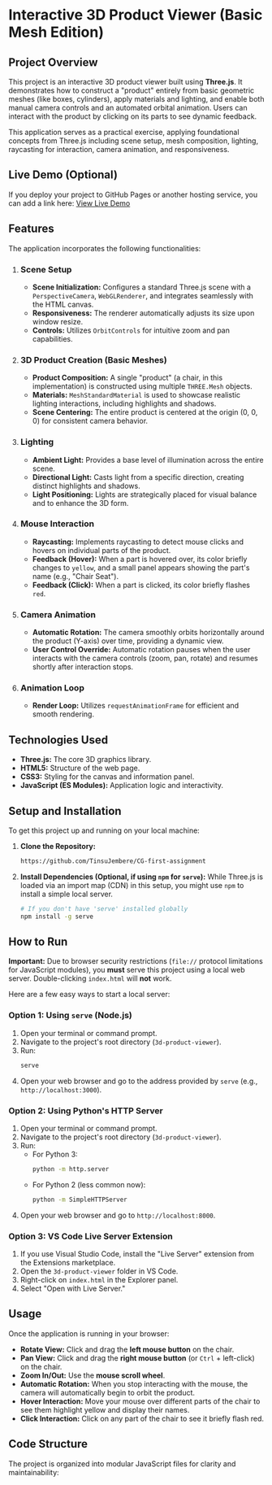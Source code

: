 # Interactive 3D Product Viewer (Basic Mesh Edition)

## Project Overview

This project is an interactive 3D product viewer built using **Three.js**. It demonstrates how to construct a "product" entirely from basic geometric meshes (like boxes, cylinders), apply materials and lighting, and enable both manual camera controls and an automated orbital animation. Users can interact with the product by clicking on its parts to see dynamic feedback.

This application serves as a practical exercise, applying foundational concepts from Three.js including scene setup, mesh composition, lighting, raycasting for interaction, camera animation, and responsiveness.

## Live Demo (Optional)

If you deploy your project to GitHub Pages or another hosting service, you can add a link here:
[View Live Demo](YOUR_LIVE_DEMO_URL_HERE)

## Features

The application incorporates the following functionalities:

1.  ### Scene Setup
    * **Scene Initialization:** Configures a standard Three.js scene with a `PerspectiveCamera`, `WebGLRenderer`, and integrates seamlessly with the HTML canvas.
    * **Responsiveness:** The renderer automatically adjusts its size upon window resize.
    * **Controls:** Utilizes `OrbitControls` for intuitive zoom and pan capabilities.

2.  ### 3D Product Creation (Basic Meshes)
    * **Product Composition:** A single "product" (a chair, in this implementation) is constructed using multiple `THREE.Mesh` objects.
    * **Materials:** `MeshStandardMaterial` is used to showcase realistic lighting interactions, including highlights and shadows.
    * **Scene Centering:** The entire product is centered at the origin (0, 0, 0) for consistent camera behavior.

3.  ### Lighting
    * **Ambient Light:** Provides a base level of illumination across the entire scene.
    * **Directional Light:** Casts light from a specific direction, creating distinct highlights and shadows.
    * **Light Positioning:** Lights are strategically placed for visual balance and to enhance the 3D form.

4.  ### Mouse Interaction
    * **Raycasting:** Implements raycasting to detect mouse clicks and hovers on individual parts of the product.
    * **Feedback (Hover):** When a part is hovered over, its color briefly changes to `yellow`, and a small panel appears showing the part's name (e.g., "Chair Seat").
    * **Feedback (Click):** When a part is clicked, its color briefly flashes `red`.

5.  ### Camera Animation
    * **Automatic Rotation:** The camera smoothly orbits horizontally around the product (Y-axis) over time, providing a dynamic view.
    * **User Control Override:** Automatic rotation pauses when the user interacts with the camera controls (zoom, pan, rotate) and resumes shortly after interaction stops.

6.  ### Animation Loop
    * **Render Loop:** Utilizes `requestAnimationFrame` for efficient and smooth rendering.

## Technologies Used

* **Three.js:** The core 3D graphics library.
* **HTML5:** Structure of the web page.
* **CSS3:** Styling for the canvas and information panel.
* **JavaScript (ES Modules):** Application logic and interactivity.

## Setup and Installation

To get this project up and running on your local machine:

1.  **Clone the Repository:**
    ```bash
    https://github.com/TinsuJembere/CG-first-assignment
    ```

2.  **Install Dependencies (Optional, if using `npm` for `serve`):**
    While Three.js is loaded via an import map (CDN) in this setup, you might use `npm` to install a simple local server.
    ```bash
    # If you don't have 'serve' installed globally
    npm install -g serve
    ```

## How to Run

**Important:** Due to browser security restrictions (`file://` protocol limitations for JavaScript modules), you **must** serve this project using a local web server. Double-clicking `index.html` will **not** work.

Here are a few easy ways to start a local server:

### Option 1: Using `serve` (Node.js)

1.  Open your terminal or command prompt.
2.  Navigate to the project's root directory (`3d-product-viewer`).
3.  Run:
    ```bash
    serve
    ```
4.  Open your web browser and go to the address provided by `serve` (e.g., `http://localhost:3000`).

### Option 2: Using Python's HTTP Server

1.  Open your terminal or command prompt.
2.  Navigate to the project's root directory (`3d-product-viewer`).
3.  Run:
    * For Python 3:
        ```bash
        python -m http.server
        ```
    * For Python 2 (less common now):
        ```bash
        python -m SimpleHTTPServer
        ```
4.  Open your web browser and go to `http://localhost:8000`.

### Option 3: VS Code Live Server Extension

1.  If you use Visual Studio Code, install the "Live Server" extension from the Extensions marketplace.
2.  Open the `3d-product-viewer` folder in VS Code.
3.  Right-click on `index.html` in the Explorer panel.
4.  Select "Open with Live Server."

## Usage

Once the application is running in your browser:

* **Rotate View:** Click and drag the **left mouse button** on the chair.
* **Pan View:** Click and drag the **right mouse button** (or `Ctrl` + left-click) on the chair.
* **Zoom In/Out:** Use the **mouse scroll wheel**.
* **Automatic Rotation:** When you stop interacting with the mouse, the camera will automatically begin to orbit the product.
* **Hover Interaction:** Move your mouse over different parts of the chair to see them highlight yellow and display their names.
* **Click Interaction:** Click on any part of the chair to see it briefly flash red.

## Code Structure

The project is organized into modular JavaScript files for clarity and maintainability:
